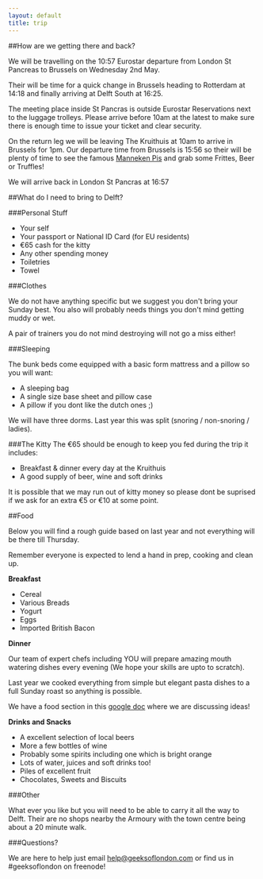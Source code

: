 ```yaml
---
layout: default
title: trip
---
```


##How are we getting there and back?

We will be travelling on the 10:57 Eurostar departure from London St Pancreas to Brussels on Wednesday 2nd May.

Their will be time for a quick change in Brussels heading to Rotterdam at 14:18 and finally arriving at Delft South at 16:25.

The meeting place inside St Pancras is outside Eurostar Reservations next to the luggage trolleys. Please arrive before 10am at the latest to make sure there is enough time to issue your ticket and clear security. 

On the return leg we will be leaving The Kruithuis at 10am to arrive in Brussels for 1pm. Our departure time from Brussels is 15:56 so their will be plenty of time to see the famous [Manneken Pis](http://en.wikipedia.org/wiki/Manneken_Pis) and grab some Frittes, Beer or Truffles!

We will arrive back in London St Pancras at 16:57 

##What do I need to bring to Delft?

###Personal Stuff

* Your self
* Your passport or National ID Card (for EU residents)
* &euro;65 cash for the kitty
* Any other spending money
* Toiletries
* Towel

###Clothes

We do not have anything specific but we suggest you don't bring your Sunday best. You also will probably needs things you don't mind getting muddy or wet.

A pair of trainers you do not mind destroying will not go a miss either!

###Sleeping 

The bunk beds come equipped with a basic form mattress and a pillow so you will want:

* A sleeping bag
* A single size base sheet and pillow case
* A pillow if you dont like the dutch ones ;) 

We will have three dorms. Last year this was split (snoring / non-snoring / ladies).

###The Kitty
The &euro;65 should be enough to keep you fed during the trip it includes:

* Breakfast & dinner every day at the Kruithuis
* A good supply of beer, wine and soft drinks

It is possible that we may run out of kitty money so please dont be suprised if we ask for an extra &euro;5 or &euro;10 at some point.

##Food

Below you will find a rough guide based on last year and not everything will be there till Thursday.

Remember everyone is expected to lend a hand in prep, cooking and clean up.

<strong>Breakfast</strong>

* Cereal
* Various Breads
* Yogurt
* Eggs
* Imported British Bacon

<strong>Dinner</strong>

Our team of expert chefs including YOU will prepare amazing mouth watering dishes every evening (We hope your skills are upto to scratch).

Last year we cooked everything from simple but elegant pasta dishes to a full Sunday roast so anything is possible.

We have a food section in this [google doc](https://docs.google.com/document/d/1PjsmphTOOde_OKEv2Og-xNcsuyvomqn84MnPCcnvUIA/edit) where we are discussing ideas!

<strong>Drinks and Snacks</strong>

* A excellent selection of local beers
* More a few bottles of wine
* Probably some spirits including one which is bright orange
* Lots of water, juices and soft drinks too!
* Piles of excellent fruit
* Chocolates, Sweets and Biscuits

###Other

What ever you like but you will need to be able to carry it all the way to Delft. Their are no shops nearby the Armoury with the town centre being about a 20 minute walk.

###Questions?

We are here to help just email help@geeksoflondon.com or find us in #geeksoflondon on freenode!